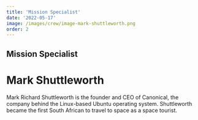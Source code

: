 ```yaml
---
title: 'Mission Specialist'
date: '2022-05-17'
image: /images/crew/image-mark-shuttleworth.png
order: 2
---
```


## Mission Specialist
# Mark Shuttleworth

Mark Richard Shuttleworth is the founder and CEO of Canonical, the company behind the Linux-based Ubuntu operating system. Shuttleworth became the first South African to travel to space as a space tourist. 
